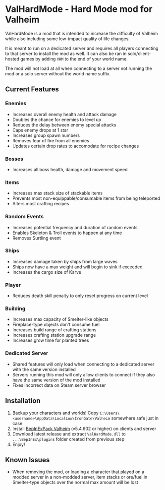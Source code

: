 # ValHardMode - Hard Mode mod for Valheim
ValHardMode is a mod that is intended to increase the difficulty of Valheim while also including some low-impact quality of life changes.

It is meant to run on a dedicated server and requires all players connecting to that server to install the mod as well. It can also be ran in solo/client-hosted games by adding `VHM` to the end of your world name.

The mod will not load at all when connecting to a server not running the mod or a solo server without the world name suffix.

## Current Features

### Enemies
* Increases overall enemy health and attack damage
* Doubles the chance for enemies to level up
* Reduces the delay between enemy special attacks
* Caps enemy drops at 1 star
* Increases group spawn numbers
* Removes fear of fire from all enemies
* Updates certain drop rates to accomodate for recipe changes

### Bosses
* Increases all boss health, damage and movement speed

### Items
* Increases max stack size of stackable items
* Prevents most non-equippable/consumable items from being teleported
* Alters most crafting recipes

### Random Events
* Increases potential frequency and duration of random events
* Enables Skeleton & Troll events to happen at any time
* Removes Surtling event

### Ships
* Increases damage taken by ships from large waves
* Ships now have a max weight and will begin to sink if exceeded
* Increases the cargo size of Karve

### Player
* Reduces death skill penalty to only reset progress on current level

### Building
* Increases max capacity of Smelter-like objects
* Fireplace-type objects don't consume fuel
* Increases build range of crafting stations
* Increases crafting station upgrade range
* Increases grow time for planted trees

### Dedicated Server
* Shared features will only load when connecting to a dedicated server with the same version installed
* Servers running this mod will only allow clients to connect if they also have the same version of the mod installed
* Fixes incorrect data on Steam server browser


## Installation

1. Backup your characters and worlds! Copy `C:\Users\<username>\AppData\LocalLow\IronGate\Valheim` somewhere safe just in case
2. Install [BepInExPack Valheim](https://valheim.thunderstore.io/package/denikson/BepInExPack_Valheim/) (v5.4.602 or higher) on clients and server
3. Download latest release and extract `ValHardMode.dll` to `...\BepInEx\plugins` folder created from previous step
4. Enjoy!


## Known Issues

* When removing the mod, or loading a character that played on a modded server in a non-modded server, item stacks or ore/fuel in Smelter-type objects over the normal max amount will be lost